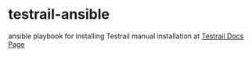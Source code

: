 # testrail-ansible
ansible playbook for installing Testrail
manual installation at [Testrail Docs Page](https://www.gurock.com/testrail/docs/admin/installation/unix) 
